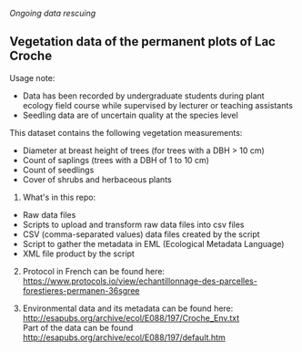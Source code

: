 *Ongoing data rescuing*

## Vegetation data of the permanent plots of Lac Croche  
  
Usage note:  
* Data has been recorded by undergraduate students during plant ecology field course while supervised by lecturer or teaching assistants
* Seedling data are of uncertain quality at the species level

This dataset contains the following vegetation measurements:
* Diameter at breast height of trees (for trees with a DBH > 10 cm)
* Count of saplings (trees with a DBH of 1 to 10 cm)
* Count of seedlings
* Cover of shrubs and herbaceous plants 

1. What's in this repo: 

* Raw data files
* Scripts to upload and transform raw data files into csv files
* CSV (comma-separated values) data files created by the script
* Script to gather the metadata in EML (Ecological Metadata Language)
* XML file product by the script

2. Protocol in French can be found here: https://www.protocols.io/view/echantillonnage-des-parcelles-forestieres-permanen-36sgree

3. Environmental data and its metadata can be found here: http://esapubs.org/archive/ecol/E088/197/Croche_Env.txt  
Part of the data can be found http://esapubs.org/archive/ecol/E088/197/default.htm
